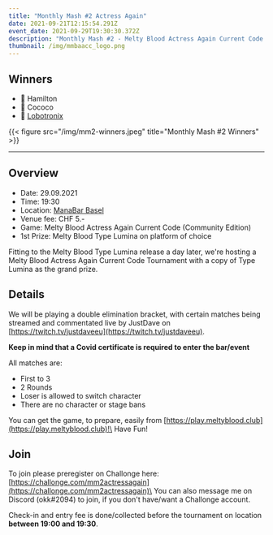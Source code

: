 ```yaml
---
title: "Monthly Mash #2 Actress Again"
date: 2021-09-21T12:15:54.291Z
event_date: 2021-09-29T19:30:30.372Z
description: "Monthly Mash #2 - Melty Blood Actress Again Current Code Tournament"
thumbnail: /img/mmbaacc_logo.png
---
```

## Winners

- 🥇 Hamilton
- 🥈 Cococo
- 🥉 [Lobotronix](https://twitter.com/Lobotronix)

{{< figure src="/img/mm2-winners.jpeg" title="Monthly Mash #2 Winners" >}}

---

## Overview

* Date: 29.09.2021
* Time: 19:30
* Location: [ManaBar Basel](https://manabar.ch/)
* Venue fee: CHF 5.-
* Game: Melty Blood Actress Again Current Code (Community Edition)
* 1st Prize: Melty Blood Type Lumina on platform of choice

Fitting to the Melty Blood Type Lumina release a day later, we're hosting a Melty Blood Actress Again Current Code Tournament with a copy of Type Lumina as the grand prize.

## Details

We will be playing a double elimination bracket, with certain matches being streamed and commentated live by JustDave on [https://twitch.tv/justdaveeu](https://twitch.tv/justdaveeu).

**Keep in mind that a Covid certificate is required to enter the bar/event**

All matches are:

* First to 3
* 2 Rounds
* Loser is allowed to switch character
* There are no character or stage bans

You can get the game, to prepare, easily from [https://play.meltyblood.club](https://play.meltyblood.club)!\
Have Fun!

## Join

To join please preregister on Challonge here: [https://challonge.com/mm2actressagain](https://challonge.com/mm2actressagain)\
You can also message me on Discord (okk#2094) to join, if you don't have/want a Challonge account.

Check-in and entry fee is done/collected before the tournament on location **between 19:00 and 19:30**.